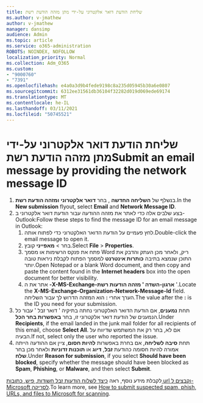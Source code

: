 ```yaml
---
title: שליחת הודעת דואר אלקטרוני על-ידי מתן מזהה הודעת רשת
ms.author: v-jmathew
author: v-jmathew
manager: dansimp
audience: Admin
ms.topic: article
ms.service: o365-administration
ROBOTS: NOINDEX, NOFOLLOW
localization_priority: Normal
ms.collection: Adm_O365
ms.custom:
- "9000760"
- "7391"
ms.openlocfilehash: e4a0a3d9b4fede9198c8a235d05945b30a6e0807
ms.sourcegitcommit: 6312ee31561db36104f32282d019d069ede69174
ms.translationtype: MT
ms.contentlocale: he-IL
ms.lasthandoff: 03/11/2021
ms.locfileid: "50745521"
---
```

# <a name="submit-an-email-message-by-providing-the-network-message-id"></a><span data-ttu-id="e6489-102">שליחת הודעת דואר אלקטרוני על-ידי מתן מזהה הודעת רשת</span><span class="sxs-lookup"><span data-stu-id="e6489-102">Submit an email message by providing the network message ID</span></span>

1. <span data-ttu-id="e6489-103">בנשלף של **השליחה החדשה** , בחר **דואר אלקטרוני** **ומזהה הודעת רשת**.</span><span class="sxs-lookup"><span data-stu-id="e6489-103">In the **New submission** flyout, select **Email** and **Network Message ID**.</span></span>
2. <span data-ttu-id="e6489-104">בצע שלבים אלה כדי לאתר את מזהה ההודעה עבור הודעת דואר אלקטרוני ב-Outlook:</span><span class="sxs-lookup"><span data-stu-id="e6489-104">Follow these steps to find the message ID for an email message in Outlook:</span></span>
    1. <span data-ttu-id="e6489-105">לחץ פעמיים על הודעת הדואר האלקטרוני כדי לפתוח אותה.</span><span class="sxs-lookup"><span data-stu-id="e6489-105">Double-click the email message to open it.</span></span>
    1. <span data-ttu-id="e6489-106">בחר   >  **מאפייני** קובץ.</span><span class="sxs-lookup"><span data-stu-id="e6489-106">Select **File** > **Properties**.</span></span>
    1. <span data-ttu-id="e6489-107">פתח את פנקס הרשימות או מסמך Word ריק, ולאחר מכן העתק והדבק את התוכן שנמצא בתיבה **כותרות אינטרנט** למסמך הפתוח לקבלת ניראות טובה יותר.</span><span class="sxs-lookup"><span data-stu-id="e6489-107">Open Notepad or a blank Word document, and then copy and paste the content found in the **Internet headers** box into the open document for better visibility.</span></span>
    1. <span data-ttu-id="e6489-108">אתר את ה **-X-MS-Exchange-ארגון-השדה ' מזהה הודעות רשת** '.</span><span class="sxs-lookup"><span data-stu-id="e6489-108">Locate the **X-MS-Exchange-Organization-Network-Message-Id** field.</span></span> <span data-ttu-id="e6489-109">הערך אחרי **:** הוא המזהה הדרוש לך עבור השליחה.</span><span class="sxs-lookup"><span data-stu-id="e6489-109">The value after the **:** is the ID you need for your submission.</span></span>
3. <span data-ttu-id="e6489-110">תחת **נמענים**, אם הודעת הדואר האלקטרוני נחתה בתיקיה ' דואר זבל ' עבור כל הנמענים של הודעת דואר אלקטרוני זו, בחר **באפשרות בחר הכל**.</span><span class="sxs-lookup"><span data-stu-id="e6489-110">Under **Recipients**, if the email landed in the junk mail folder for all recipients of this email, choose **Select All**.</span></span> <span data-ttu-id="e6489-111">אם לא, בחר רק את המשתמש שדיווח על הבעיה.</span><span class="sxs-lookup"><span data-stu-id="e6489-111">If not, select only the user who reported the issue.</span></span>
4. <span data-ttu-id="e6489-112">תחת **סיבה לשליחה**, אם בחרת באפשרות **להיות חסום**, ציין אם ההודעה הייתה אמורה להיות חסומה כהודעת **זבל**, **דיוג** או **תוכנות זדוניות** ולאחר מכן בחר **שלח**.</span><span class="sxs-lookup"><span data-stu-id="e6489-112">Under **Reason for submission**, if you select **Should have been blocked**, specify whether the message should have been blocked as **Spam**, **Phishing**, or **Malware**, and then select **Submit**.</span></span>

<span data-ttu-id="e6489-113">לקבלת מידע נוסף, ראה [כיצד לשלוח הודעות זבל חשודות, פיש, כתובות url וקבצים ל-Microsoft לסריקה](https://go.microsoft.com/fwlink/?linkid=2101479).</span><span class="sxs-lookup"><span data-stu-id="e6489-113">To learn more, see [How to submit suspected spam, phish, URLs, and files to Microsoft for scanning](https://go.microsoft.com/fwlink/?linkid=2101479).</span></span>
